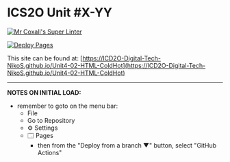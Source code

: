 # ICS2O Unit #X-YY

[![Mr Coxall's Super Linter](https://github.com/ICD2O-Digital-Tech-NikoS/Unit4-02-HTML-ColdHot/workflows/Mr%20Coxall's%20Super%20Linter/badge.svg)](https://github.com/ICD2O-Digital-Tech-NikoS/Unit4-02-HTML-ColdHot/actions)

[![Deploy Pages](https://github.com/ICD2O-Digital-Tech-NikoS/Unit4-02-HTML-ColdHot/workflows/Deploy%20Pages/badge.svg)](https://github.com/ICD2O-Digital-Tech-NikoS/Unit4-02-HTML-ColdHot/actions)

This site can be found at: [https://ICD2O-Digital-Tech-NikoS.github.io/Unit4-02-HTML-ColdHot](https://ICD2O-Digital-Tech-NikoS.github.io/Unit4-02-HTML-ColdHot)

---

**NOTES ON INITIAL LOAD:**
- remember to goto on the menu bar:
  - File
  - Go to Repository
  - ⚙ Settings
  - 🗔 Pages
    - then from the "Deploy from a branch ▼" button, select "GitHub Actions"
